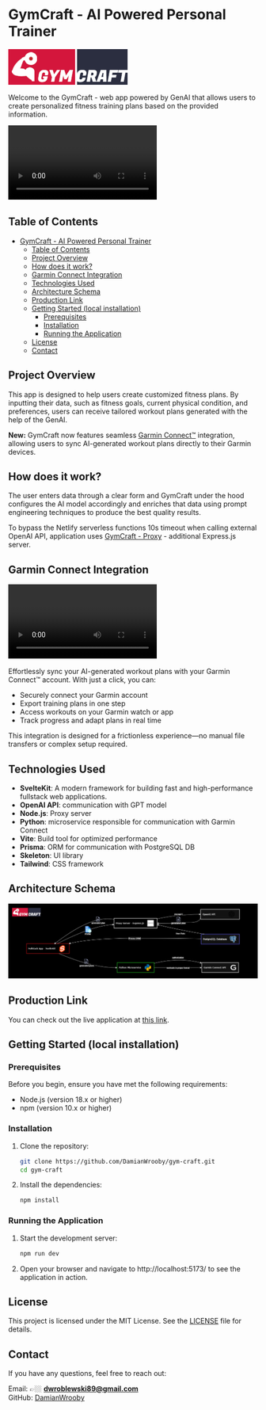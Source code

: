 # GymCraft - AI Powered Personal Trainer

![GymCraft](https://github.com/DamianWrooby/gym-craft/blob/main/src/lib/images/gym-craft-logo-crop.png)

Welcome to the GymCraft - web app powered by GenAI that allows users to create personalized fitness training plans based on the provided information.

![Demo](https://github.com/DamianWrooby/gym-craft/blob/main/src/lib/videos/GymCraft-demo.mp4)

## Table of Contents

- [GymCraft - AI Powered Personal Trainer](#gymcraft---ai-powered-personal-trainer)
	- [Table of Contents](#table-of-contents)
	- [Project Overview](#project-overview)
	- [How does it work?](#how-does-it-work)
	- [Garmin Connect Integration](#garmin-connect-integration)
	- [Technologies Used](#technologies-used)
	- [Architecture Schema](#architecture-schema)
	- [Production Link](#production-link)
	- [Getting Started (local installation)](#getting-started-local-installation)
		- [Prerequisites](#prerequisites)
		- [Installation](#installation)
		- [Running the Application](#running-the-application)
	- [License](#license)
	- [Contact](#contact)

## Project Overview

This app is designed to help users create customized fitness plans. By inputting their data, such as fitness goals, current physical condition, and preferences, users can receive tailored workout plans generated with the help of the GenAI.

**New:** GymCraft now features seamless [Garmin Connect™](https://connect.garmin.com/) integration, allowing users to sync AI-generated workout plans directly to their Garmin devices.

## How does it work?

The user enters data through a clear form and GymCraft under the hood configures the AI model accordingly and enriches that data using prompt engineering techniques to produce the best quality results.

To bypass the Netlify serverless functions 10s timeout when calling external OpenAI API, application uses [GymCraft - Proxy](https://github.com/DamianWrooby/gym-craft-ai-proxy) - additional Express.js server.

## Garmin Connect Integration

![Garmin](https://github.com/DamianWrooby/gym-craft/blob/main/src/lib/videos/Garmin-demo.mp4)

Effortlessly sync your AI-generated workout plans with your Garmin Connect™ account. With just a click, you can:

- Securely connect your Garmin account
- Export training plans in one step
- Access workouts on your Garmin watch or app
- Track progress and adapt plans in real time

This integration is designed for a frictionless experience—no manual file transfers or complex setup required. 

## Technologies Used

- **SvelteKit**: A modern framework for building fast and high-performance fullstack web applications.
- **OpenAI API**: communication with GPT model
- **Node.js**: Proxy server
- **Python**: microservice responsible for communication with Garmin Connect
- **Vite**: Build tool for optimized performance
- **Prisma**: ORM for communication with PostgreSQL DB
- **Skeleton**: UI library
- **Tailwind**: CSS framework

## Architecture Schema

![GymCraft Architecture](https://github.com/DamianWrooby/gym-craft/blob/main/src/lib/images/gym-craft-arch-schema.jpg)

## Production Link

You can check out the live application at [this link](https://gym-craft.netlify.app/).

## Getting Started (local installation)

### Prerequisites

Before you begin, ensure you have met the following requirements:

- Node.js (version 18.x or higher)
- npm (version 10.x or higher)

### Installation

1. Clone the repository:

    ```bash
    git clone https://github.com/DamianWrooby/gym-craft.git
    cd gym-craft
    ```

2. Install the dependencies:

    ```bash
    npm install
    ```

### Running the Application

1. Start the development server:

    ```bash
    npm run dev
    ```

2. Open your browser and navigate to http://localhost:5173/ to see the application in action.

## License

This project is licensed under the MIT License. See the [LICENSE](https://opensource.org/license/mit) file for details.

## Contact

If you have any questions, feel free to reach out:

Email: 👉🏼 **dwroblewski89@gmail.com**  
GitHub: [DamianWrooby](https://github.com/DamianWrooby)